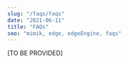 ```yaml
---
slug: "/faqs/faqs"
date: "2021-06-11"
title: "FAQs"
seo: "mimik, edge, edgeEngine, faqs"
---
```


[TO BE PROVIDED]